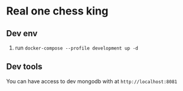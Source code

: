 # Real one chess king

## Dev env

1. run `docker-compose --profile development up -d`

## Dev tools

You can have access to dev mongodb with at
`http://localhost:8081`
